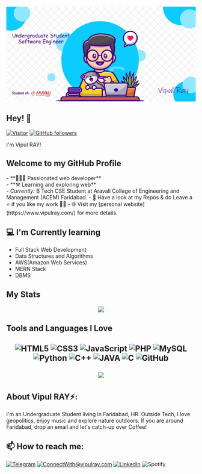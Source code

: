 ![Vipul Ray Banner Image](./banner.jpg)
<!-- <h2 align='center'>Vipul Ray @ finger-wizard</h2>
<p align='center'><b>Undergraduate Student at Aravali College of Engineering and Management (ACEM)</b></p> -->


<h2>Hey! 👋</h2>

[![Visitor](https://visitor-badge.laobi.icu/badge?page_id=finger-wizard.finger-wizard)](https://github.com/finger-wizard) [![GitHub followers](https://img.shields.io/github/followers/finger-wizard.svg?style=social&label=Follow)](https://github.com/finger-wizard?tab=followers)


I'm Vipul RAY! 
<h2>Welcome to my GitHub Profile</h2>
- **🧑🏻‍💻 Passionated web developer**<br>
- **⚒️ Learning and exploring web**<br>
- <i>Currently:</i> B Tech CSE Student at Aravali College of Engineering and Management (ACEM) Faridabad.
- 📁 Have a look at my Repos & do Leave a ⭐ if you like my work 👨‍💻
- 🌐 Visit my [personal website](https://www.vipulray.com/) for more details.


<h2>💻 I'm Currently learning</h2>

- Full Stack Web Development
- Data Structures and Algorithms
- AWS(Amazon Web Services)
- MERN Stack
- DBMS


<h2>My Stats</h2>
<p align="center">
<img src="https://github-readme-stats.vercel.app/api?username=finger-wizard&theme=highcontrast" align="center">
</p>


<h2>Tools and Languages I Love<h2>
<p align="center">
<img alt="HTML5" src="https://img.shields.io/badge/html5-%23E34F26.svg?&style=for-the-badge&logo=html5&logoColor=white"/>
<img alt="CSS3" src="https://img.shields.io/badge/css3-%231572B6.svg?&style=for-the-badge&logo=css3&logoColor=white"/>
<img alt="JavaScript" src ="https://img.shields.io/badge/JavaScript-F7DF1E?style=for-the-badge&logo=javascript&logoColor=black"/>
<img alt="PHP" src ="https://img.shields.io/badge/PHP-777BB4?style=for-the-badge&logo=php&logoColor=white"/>
<img alt="MySQL" src="https://img.shields.io/badge/mysql-%2300f.svg?&style=for-the-badge&logo=mysql&logoColor=white"/>
<img alt="Python" src="https://img.shields.io/badge/python-%2314354C.svg?&style=for-the-badge&logo=python&logoColor=white"/>
<img alt="C++" src="https://img.shields.io/badge/c++-%2300599C.svg?&style=for-the-badge&logo=c%2B%2B&ogoColor=white"/>
<img alt="JAVA" src="https://img.shields.io/badge/Java-ED8B00?style=for-the-badge&logo=java&logoColor=white"/>
<img alt="C" src="https://img.shields.io/badge/C-00599C?style=for-the-badge&logo=c&logoColor=white"/>
<img alt="GitHub" src="https://img.shields.io/badge/github-%23121011.svg?&style=for-the-badge&logo=github&logoColor=white"/>
</p>

<p align="center">
  <img src="https://github-readme-stats.vercel.app/api/top-langs/?username=finger-wizard&layout=compact&count_private=true&langs_count=10">
</p>  



<h2> About Vipul RAY⚡:</h2>

I'm an Undergraduate Student living in Faridabad, HR. Outside Tech, I love geopolitics, enjoy music and explore nature outdoors. If you are around Faridabad, drop an email and let's catch-up over Coffee!



<h2>📫 How to reach me:</h2>

<a href="https://t.me/ray_theransomware" target="_blank"><img alt="Telegram" src="https://img.shields.io/badge/telegram-2CA5E0?style=for-the-badge&logo=telegram&logoColor=white"/></a>
<a href="amiroy707@gmail.com">![ConnectWith@vipulray.com](https://img.shields.io/badge/Gmail-D14836?style=for-the-badge&logo=gmail&logoColor=white)</a> <a href="https://www.linkedin.com/in/vipul-ray-12113a258/">![LinkedIn](https://img.shields.io/badge/LinkedIn-0077B5?style=for-the-badge&logo=linkedin&logoColor=white)</a>
<a></a>![Spotify](https://img.shields.io/badge/Spotify-1ED760?style=for-the-badge&logo=spotify&logoColor=white)
